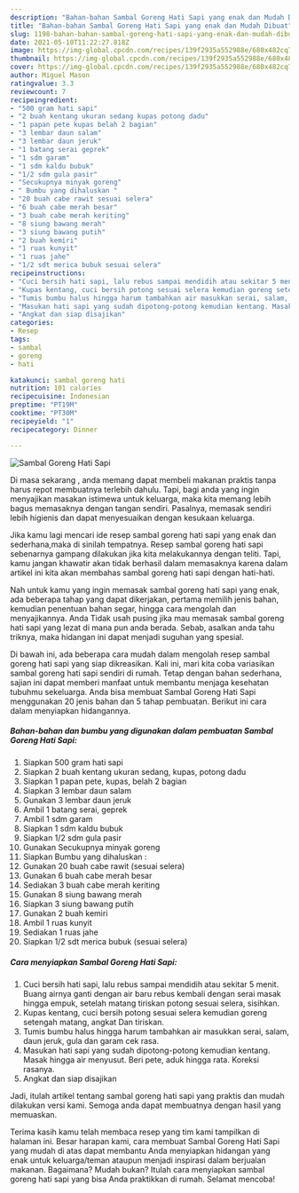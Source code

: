 ```yaml
---
description: "Bahan-bahan Sambal Goreng Hati Sapi yang enak dan Mudah Dibuat"
title: "Bahan-bahan Sambal Goreng Hati Sapi yang enak dan Mudah Dibuat"
slug: 1198-bahan-bahan-sambal-goreng-hati-sapi-yang-enak-dan-mudah-dibuat
date: 2021-05-10T11:22:27.818Z
image: https://img-global.cpcdn.com/recipes/139f2935a552988e/680x482cq70/sambal-goreng-hati-sapi-foto-resep-utama.jpg
thumbnail: https://img-global.cpcdn.com/recipes/139f2935a552988e/680x482cq70/sambal-goreng-hati-sapi-foto-resep-utama.jpg
cover: https://img-global.cpcdn.com/recipes/139f2935a552988e/680x482cq70/sambal-goreng-hati-sapi-foto-resep-utama.jpg
author: Miguel Mason
ratingvalue: 3.3
reviewcount: 7
recipeingredient:
- "500 gram hati sapi"
- "2 buah kentang ukuran sedang kupas potong dadu"
- "1 papan pete kupas belah 2 bagian"
- "3 lembar daun salam"
- "3 lembar daun jeruk"
- "1 batang serai geprek"
- "1 sdm garam"
- "1 sdm kaldu bubuk"
- "1/2 sdm gula pasir"
- "Secukupnya minyak goreng"
- " Bumbu yang dihaluskan "
- "20 buah cabe rawit sesuai selera"
- "6 buah cabe merah besar"
- "3 buah cabe merah keriting"
- "8 siung bawang merah"
- "3 siung bawang putih"
- "2 buah kemiri"
- "1 ruas kunyit"
- "1 ruas jahe"
- "1/2 sdt merica bubuk sesuai selera"
recipeinstructions:
- "Cuci bersih hati sapi, lalu rebus sampai mendidih atau sekitar 5 menit. Buang airnya ganti dengan air baru rebus kembali dengan serai masak hingga empuk, setelah matang tiriskan potong sesuai selera, sisihkan."
- "Kupas kentang, cuci bersih potong sesuai selera kemudian goreng setengah matang, angkat Dan tiriskan."
- "Tumis bumbu halus hingga harum tambahkan air masukkan serai, salam, daun jeruk, gula dan garam cek rasa."
- "Masukan hati sapi yang sudah dipotong-potong kemudian kentang. Masak hingga air menyusut. Beri pete, aduk hingga rata. Koreksi rasanya."
- "Angkat dan siap disajikan"
categories:
- Resep
tags:
- sambal
- goreng
- hati

katakunci: sambal goreng hati 
nutrition: 101 calories
recipecuisine: Indonesian
preptime: "PT19M"
cooktime: "PT30M"
recipeyield: "1"
recipecategory: Dinner

---
```



![Sambal Goreng Hati Sapi](https://img-global.cpcdn.com/recipes/139f2935a552988e/680x482cq70/sambal-goreng-hati-sapi-foto-resep-utama.jpg)

Di masa  sekarang , anda memang dapat membeli makanan praktis tanpa harus repot membuatnya terlebih dahulu. Tapi, bagi anda yang ingin menyajikan masakan istimewa untuk keluarga, maka kita memang lebih bagus memasaknya dengan tangan sendiri. Pasalnya, memasak sendiri lebih higienis dan dapat menyesuaikan dengan kesukaan keluarga.

Jika kamu lagi mencari ide resep sambal goreng hati sapi yang enak dan sederhana,maka di sinilah tempatnya. Resep sambal goreng hati sapi  sebenarnya gampang dilakukan jika kita melakukannya dengan teliti. Tapi, kamu jangan khawatir akan tidak berhasil dalam memasaknya 
karena dalam artikel ini kita akan membahas sambal goreng hati sapi dengan hati-hati.  



Nah untuk kamu yang ingin memasak sambal goreng hati sapi yang enak, ada beberapa tahap yang dapat dikerjakan, pertama memilih jenis bahan, kemudian penentuan bahan segar, hingga cara mengolah dan menyajikannya. Anda Tidak usah pusing jika mau memasak sambal goreng hati sapi yang lezat di mana pun anda berada. Sebab, asalkan anda  tahu triknya, maka hidangan ini dapat menjadi suguhan yang spesial.

Di bawah ini, ada beberapa cara mudah dalam mengolah resep sambal goreng hati sapi yang siap dikreasikan. Kali ini, mari kita coba variasikan sambal goreng hati sapi sendiri di rumah. Tetap dengan bahan sederhana, sajian ini dapat memberi manfaat untuk membantu menjaga kesehatan tubuhmu sekeluarga. Anda bisa membuat Sambal Goreng Hati Sapi menggunakan 20 jenis bahan dan 5 tahap pembuatan. Berikut ini cara dalam menyiapkan hidangannya.

<!--inarticleads1-->

##### Bahan-bahan dan bumbu yang digunakan dalam pembuatan Sambal Goreng Hati Sapi:

1. Siapkan 500 gram hati sapi
1. Siapkan 2 buah kentang ukuran sedang, kupas, potong dadu
1. Siapkan 1 papan pete, kupas, belah 2 bagian
1. Siapkan 3 lembar daun salam
1. Gunakan 3 lembar daun jeruk
1. Ambil 1 batang serai, geprek
1. Ambil 1 sdm garam
1. Siapkan 1 sdm kaldu bubuk
1. Siapkan 1/2 sdm gula pasir
1. Gunakan Secukupnya minyak goreng
1. Siapkan  Bumbu yang dihaluskan :
1. Gunakan 20 buah cabe rawit (sesuai selera)
1. Gunakan 6 buah cabe merah besar
1. Sediakan 3 buah cabe merah keriting
1. Gunakan 8 siung bawang merah
1. Siapkan 3 siung bawang putih
1. Gunakan 2 buah kemiri
1. Ambil 1 ruas kunyit
1. Sediakan 1 ruas jahe
1. Siapkan 1/2 sdt merica bubuk (sesuai selera)




<!--inarticleads2-->

##### Cara menyiapkan Sambal Goreng Hati Sapi:

1. Cuci bersih hati sapi, lalu rebus sampai mendidih atau sekitar 5 menit. Buang airnya ganti dengan air baru rebus kembali dengan serai masak hingga empuk, setelah matang tiriskan potong sesuai selera, sisihkan.
1. Kupas kentang, cuci bersih potong sesuai selera kemudian goreng setengah matang, angkat Dan tiriskan.
1. Tumis bumbu halus hingga harum tambahkan air masukkan serai, salam, daun jeruk, gula dan garam cek rasa.
1. Masukan hati sapi yang sudah dipotong-potong kemudian kentang. Masak hingga air menyusut. Beri pete, aduk hingga rata. Koreksi rasanya.
1. Angkat dan siap disajikan




Jadi, itulah artikel tentang  sambal goreng hati sapi  yang praktis dan mudah dilakukan versi kami. Semoga anda dapat membuatnya dengan hasil yang memuaskan. 

Terima kasih kamu telah membaca resep yang tim kami tampilkan di halaman ini. Besar harapan kami, cara membuat  Sambal Goreng Hati Sapi yang mudah di atas dapat membantu Anda menyiapkan hidangan yang enak untuk keluarga/teman ataupun menjadi inspirasi dalam berjualan makanan. Bagaimana? Mudah bukan? Itulah cara menyiapkan sambal goreng hati sapi yang bisa Anda praktikkan di rumah. Selamat mencoba!


